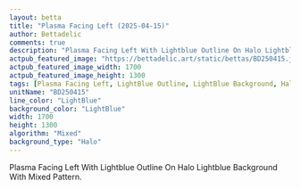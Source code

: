 ```yaml
---
layout: betta
title: "Plasma Facing Left (2025-04-15)"
author: Bettadelic
comments: true
description: "Plasma Facing Left With Lightblue Outline On Halo Lightblue Background With Mixed Pattern."
actpub_featured_image: "https://bettadelic.art/static/bettas/BD250415.jpg"
actpub_featured_image_width: 1700
actpub_featured_image_height: 1300
tags: [Plasma Facing Left, LightBlue Outline, LightBlue Background, Halo Background Pattern, Mixed Pattern, April 2025]
unitName: "BD250415"
line_color: "LightBlue"
background_color: "LightBlue"
width: 1700
height: 1300
algorithm: "Mixed"
background_type: "Halo"
---
```


Plasma Facing Left With Lightblue Outline On Halo Lightblue Background With Mixed Pattern.
